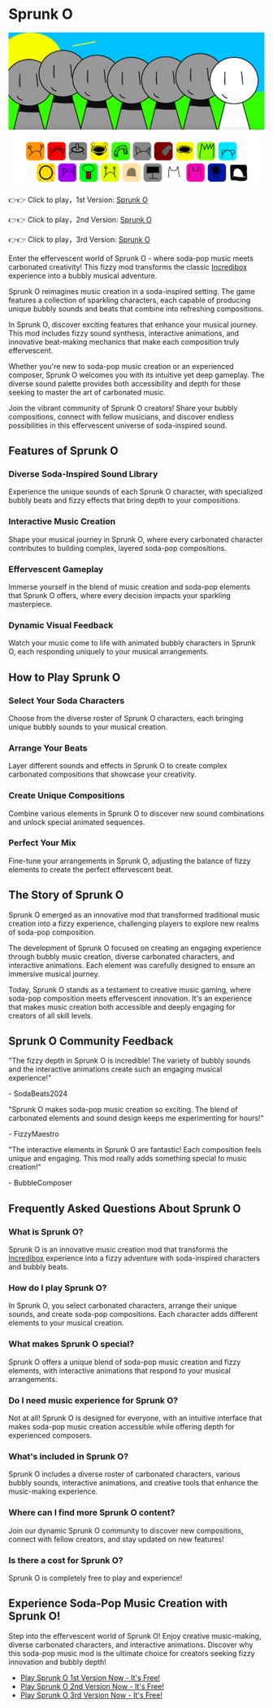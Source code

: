 # Sprunk O

![Sprunk O](https://raw.githubusercontent.com/sprunkiscrunkly/sprunk-o/refs/heads/main/sprunk-o.png "Sprunk O")

👉👉 Click to play，1st Version: [Sprunk O](https://sprunksters.com/sprunk-o/ "Sprunk O")

👉👉 Click to play，2nd Version: [Sprunk O](https://sprunkiscrunkly.com/sprunk-o/ "Sprunk O")

👉👉 Click to play，3rd Version: [Sprunk O](https://sprunkipyramixed.com/sprunk-o/ "Sprunk O")

Enter the effervescent world of Sprunk O - where soda-pop music meets carbonated creativity! This fizzy mod transforms the classic [ Incredibox](https://sprunkipyramixed.com/sprunk-o/#) experience into a bubbly musical adventure.

Sprunk O reimagines music creation in a soda-inspired setting. The game features a collection of sparkling characters, each capable of producing unique bubbly sounds and beats that combine into refreshing compositions.

In Sprunk O, discover exciting features that enhance your musical journey. This mod includes fizzy sound synthesis, interactive animations, and innovative beat-making mechanics that make each composition truly effervescent.

Whether you're new to soda-pop music creation or an experienced composer, Sprunk O welcomes you with its intuitive yet deep gameplay. The diverse sound palette provides both accessibility and depth for those seeking to master the art of carbonated music.

Join the vibrant community of Sprunk O creators! Share your bubbly compositions, connect with fellow musicians, and discover endless possibilities in this effervescent universe of soda-inspired sound.

## Features of Sprunk O

### Diverse Soda-Inspired Sound Library

Experience the unique sounds of each Sprunk O character, with specialized bubbly beats and fizzy effects that bring depth to your compositions.

### Interactive Music Creation

Shape your musical journey in Sprunk O, where every carbonated character contributes to building complex, layered soda-pop compositions.

### Effervescent Gameplay

Immerse yourself in the blend of music creation and soda-pop elements that Sprunk O offers, where every decision impacts your sparkling masterpiece.

### Dynamic Visual Feedback

Watch your music come to life with animated bubbly characters in Sprunk O, each responding uniquely to your musical arrangements.

## How to Play Sprunk O

### Select Your Soda Characters

Choose from the diverse roster of Sprunk O characters, each bringing unique bubbly sounds to your musical creation.

### Arrange Your Beats

Layer different sounds and effects in Sprunk O to create complex carbonated compositions that showcase your creativity.

### Create Unique Compositions

Combine various elements in Sprunk O to discover new sound combinations and unlock special animated sequences.

### Perfect Your Mix

Fine-tune your arrangements in Sprunk O, adjusting the balance of fizzy elements to create the perfect effervescent beat.

## The Story of Sprunk O

Sprunk O emerged as an innovative mod that transformed traditional music creation into a fizzy experience, challenging players to explore new realms of soda-pop composition.

The development of Sprunk O focused on creating an engaging experience through bubbly music creation, diverse carbonated characters, and interactive animations. Each element was carefully designed to ensure an immersive musical journey.

Today, Sprunk O stands as a testament to creative music gaming, where soda-pop composition meets effervescent innovation. It's an experience that makes music creation both accessible and deeply engaging for creators of all skill levels.

## Sprunk O Community Feedback

"The fizzy depth in Sprunk O is incredible! The variety of bubbly sounds and the interactive animations create such an engaging musical experience!"

\- SodaBeats2024

"Sprunk O makes soda-pop music creation so exciting. The blend of carbonated elements and sound design keeps me experimenting for hours!"

\- FizzyMaestro

"The interactive elements in Sprunk O are fantastic! Each composition feels unique and engaging. This mod really adds something special to music creation!"

\- BubbleComposer

## Frequently Asked Questions About Sprunk O

### What is Sprunk O?

Sprunk O is an innovative music creation mod that transforms the [ Incredibox](https://sprunkipyramixed.com/sprunk-o/#) experience into a fizzy adventure with soda-inspired characters and bubbly beats.

### How do I play Sprunk O?

In Sprunk O, you select carbonated characters, arrange their unique sounds, and create soda-pop compositions. Each character adds different elements to your musical creation.

### What makes Sprunk O special?

Sprunk O offers a unique blend of soda-pop music creation and fizzy elements, with interactive animations that respond to your musical arrangements.

### Do I need music experience for Sprunk O?

Not at all! Sprunk O is designed for everyone, with an intuitive interface that makes soda-pop music creation accessible while offering depth for experienced composers.

### What's included in Sprunk O?

Sprunk O includes a diverse roster of carbonated characters, various bubbly sounds, interactive animations, and creative tools that enhance the music-making experience.

### Where can I find more Sprunk O content?

Join our dynamic Sprunk O community to discover new compositions, connect with fellow creators, and stay updated on new features!

### Is there a cost for Sprunk O?

Sprunk O is completely free to play and experience!

## Experience Soda-Pop Music Creation with Sprunk O!

Step into the effervescent world of Sprunk O! Enjoy creative music-making, diverse carbonated characters, and interactive animations. Discover why this soda-pop music mod is the ultimate choice for creators seeking fizzy innovation and bubbly depth!

- [Play Sprunk O 1st Version Now - It's Free!](https://sprunksters.com/sprunk-o/)
- [Play Sprunk O 2nd Version Now - It's Free!](https://sprunkiscrunkly.com/sprunk-o/)
- [Play Sprunk O 3rd Version Now - It's Free!](https://sprunkipyramixed.com/sprunk-o/)
